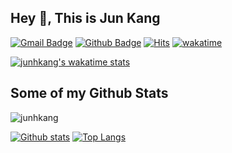 ## Hey 👋, This is Jun Kang
[![Gmail Badge](https://img.shields.io/badge/-junhkang91@gmail.com-c14438?style=flat&logo=Gmail&logoColor=white&link=mailto:junhkang91@gmail.com)](mailto:junhkang91@gmail.com) [![Github Badge](https://img.shields.io/badge/-junhkang-grey?style=flat&logo=github&logoColor=white&link=https://github.com/junhkang/)](https://www.github.com/junhkang/) [![Hits](https://hits.seeyoufarm.com/api/count/incr/badge.svg?url=https%3A%2F%2Fgithub.com%2Fjunhkang&count_bg=%2379C83D&title_bg=%23555555&icon=&icon_color=%23E7E7E7&title=hits&edge_flat=false)](https://hits.seeyoufarm.com)
[![wakatime](https://wakatime.com/badge/user/9e8a1c52-08ff-4acb-8ca2-f359b804ee51.svg)](https://wakatime.com/@9e8a1c52-08ff-4acb-8ca2-f359b804ee51)


[![junhkang's wakatime stats](https://github-readme-stats.vercel.app/api/wakatime?username=junhkang)](https://github.com/anuraghazra/github-readme-stats)
## Some of my Github Stats
<p align=left> <img src=https://komarev.com/ghpvc/?username=junhkang alt=junhkang /> </p>

[![Github stats](https://github-readme-stats.vercel.app/api?username=junhkang&show_icons=true&include_all_commits=true)](https://github.com/junhkang/github-readme-stats)
[![Top Langs](https://github-readme-stats.vercel.app/api/top-langs/?username=junhkang&layout=compact)](https://github.com/junhkang/github-readme-stats)

